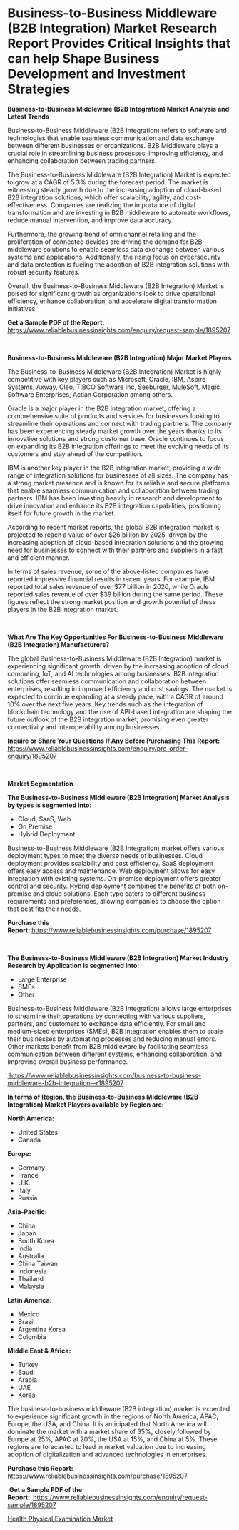 <p><h1>Business-to-Business Middleware (B2B Integration) Market Research Report Provides Critical Insights that can help Shape Business Development and Investment Strategies</h1></p><p><strong>Business-to-Business Middleware (B2B Integration) Market Analysis and Latest Trends</strong></p>
<p><p>Business-to-Business Middleware (B2B Integration) refers to software and technologies that enable seamless communication and data exchange between different businesses or organizations. B2B Middleware plays a crucial role in streamlining business processes, improving efficiency, and enhancing collaboration between trading partners.</p><p>The Business-to-Business Middleware (B2B Integration) Market is expected to grow at a CAGR of 5.3% during the forecast period. The market is witnessing steady growth due to the increasing adoption of cloud-based B2B integration solutions, which offer scalability, agility, and cost-effectiveness. Companies are realizing the importance of digital transformation and are investing in B2B middleware to automate workflows, reduce manual intervention, and improve data accuracy.</p><p>Furthermore, the growing trend of omnichannel retailing and the proliferation of connected devices are driving the demand for B2B middleware solutions to enable seamless data exchange between various systems and applications. Additionally, the rising focus on cybersecurity and data protection is fueling the adoption of B2B integration solutions with robust security features.</p><p>Overall, the Business-to-Business Middleware (B2B Integration) Market is poised for significant growth as organizations look to drive operational efficiency, enhance collaboration, and accelerate digital transformation initiatives.</p></p>
<p><strong>Get a Sample PDF of the Report:&nbsp;</strong> <a href="https://www.reliablebusinessinsights.com/enquiry/request-sample/1895207">https://www.reliablebusinessinsights.com/enquiry/request-sample/1895207</a></p>
<p>&nbsp;</p>
<p><strong>Business-to-Business Middleware (B2B Integration) Major Market Players</strong></p>
<p><p>The Business-to-Business Middleware (B2B Integration) Market is highly competitive with key players such as Microsoft, Oracle, IBM, Aspire Systems, Axway, Cleo, TIBCO Software Inc, Seeburger, MuleSoft, Magic Software Enterprises, Actian Corporation among others.</p><p>Oracle is a major player in the B2B integration market, offering a comprehensive suite of products and services for businesses looking to streamline their operations and connect with trading partners. The company has been experiencing steady market growth over the years thanks to its innovative solutions and strong customer base. Oracle continues to focus on expanding its B2B integration offerings to meet the evolving needs of its customers and stay ahead of the competition.</p><p>IBM is another key player in the B2B integration market, providing a wide range of integration solutions for businesses of all sizes. The company has a strong market presence and is known for its reliable and secure platforms that enable seamless communication and collaboration between trading partners. IBM has been investing heavily in research and development to drive innovation and enhance its B2B integration capabilities, positioning itself for future growth in the market.</p><p>According to recent market reports, the global B2B integration market is projected to reach a value of over $26 billion by 2025, driven by the increasing adoption of cloud-based integration solutions and the growing need for businesses to connect with their partners and suppliers in a fast and efficient manner.</p><p>In terms of sales revenue, some of the above-listed companies have reported impressive financial results in recent years. For example, IBM reported total sales revenue of over $77 billion in 2020, while Oracle reported sales revenue of over $39 billion during the same period. These figures reflect the strong market position and growth potential of these players in the B2B integration market.</p></p>
<p>&nbsp;</p>
<p><strong>What Are The Key Opportunities For Business-to-Business Middleware (B2B Integration) Manufacturers?</strong></p>
<p><p>The global Business-to-Business Middleware (B2B Integration) market is experiencing significant growth, driven by the increasing adoption of cloud computing, IoT, and AI technologies among businesses. B2B integration solutions offer seamless communication and collaboration between enterprises, resulting in improved efficiency and cost savings. The market is expected to continue expanding at a steady pace, with a CAGR of around 10% over the next five years. Key trends such as the integration of blockchain technology and the rise of API-based integration are shaping the future outlook of the B2B integration market, promising even greater connectivity and interoperability among businesses.</p></p>
<p><strong>Inquire or Share Your Questions If Any Before Purchasing This Report:</strong> <a href="https://www.reliablebusinessinsights.com/enquiry/pre-order-enquiry/1895207">https://www.reliablebusinessinsights.com/enquiry/pre-order-enquiry/1895207</a></p>
<p>&nbsp;</p>
<p><strong>Market Segmentation</strong></p>
<p><strong>The Business-to-Business Middleware (B2B Integration) Market Analysis by types is segmented into:</strong></p>
<p><ul><li>Cloud, SaaS, Web</li><li>On Premise</li><li>Hybrid Deployment</li></ul></p>
<p><p>Business-to-Business Middleware (B2B Integration) market offers various deployment types to meet the diverse needs of businesses. Cloud deployment provides scalability and cost efficiency. SaaS deployment offers easy access and maintenance. Web deployment allows for easy integration with existing systems. On-premise deployment offers greater control and security. Hybrid deployment combines the benefits of both on-premise and cloud solutions. Each type caters to different business requirements and preferences, allowing companies to choose the option that best fits their needs.</p></p>
<p><strong>Purchase this Report:&nbsp;</strong><a href="https://www.reliablebusinessinsights.com/purchase/1895207">https://www.reliablebusinessinsights.com/purchase/1895207</a></p>
<p>&nbsp;</p>
<p><strong>The Business-to-Business Middleware (B2B Integration) Market Industry Research by Application is segmented into:</strong></p>
<p><ul><li>Large Enterprise</li><li>SMEs</li><li>Other</li></ul></p>
<p><p>Business-to-Business Middleware (B2B Integration) allows large enterprises to streamline their operations by connecting with various suppliers, partners, and customers to exchange data efficiently. For small and medium-sized enterprises (SMEs), B2B integration enables them to scale their businesses by automating processes and reducing manual errors. Other markets benefit from B2B middleware by facilitating seamless communication between different systems, enhancing collaboration, and improving overall business performance.</p></p>
<p><a href="https://www.reliablebusinessinsights.com/business-to-business-middleware-b2b-integration--r1895207">&nbsp;https://www.reliablebusinessinsights.com/business-to-business-middleware-b2b-integration--r1895207</a></p>
<p><strong>In terms of Region, the Business-to-Business Middleware (B2B Integration) Market Players available by Region are:</strong></p>
<p>
    <p> <strong> North America: </strong>
        <ul>
            <li>United States</li>
            <li>Canada</li>
        </ul>
        </p> 
    <p> <strong> Europe: </strong>
        <ul>
            <li>Germany</li>
            <li>France</li>
            <li>U.K.</li>
            <li>Italy</li>
            <li>Russia</li>
        </ul>
        </p> 
    <p> <strong> Asia-Pacific: </strong>
        <ul>
            <li>China</li>
            <li>Japan</li>
            <li>South Korea</li>
            <li>India</li>
            <li>Australia</li>
            <li>China Taiwan</li>
            <li>Indonesia</li>
            <li>Thailand</li>
            <li>Malaysia</li>
        </ul>
        </p> 
    <p> <strong> Latin America: </strong>
        <ul>
            <li>Mexico</li>
            <li>Brazil</li>
            <li>Argentina Korea</li>
            <li>Colombia</li>
        </ul>
        </p> 
    <p> <strong> Middle East & Africa: </strong>
        <ul>
            <li>Turkey</li>
            <li>Saudi</li>
            <li>Arabia</li>
            <li>UAE</li>
            <li>Korea</li>
        </ul>
    </p>
    </p>
<p><p>The business-to-business middleware (B2B integration) market is expected to experience significant growth in the regions of North America, APAC, Europe, the USA, and China. It is anticipated that North America will dominate the market with a market share of 35%, closely followed by Europe at 25%, APAC at 20%, the USA at 15%, and China at 5%. These regions are forecasted to lead in market valuation due to increasing adoption of digitalization and advanced technologies in enterprises.</p></p>
<p><strong>Purchase this Report: </strong><a href="https://www.reliablebusinessinsights.com/purchase/1895207">https://www.reliablebusinessinsights.com/purchase/1895207</a></p>
<p>&nbsp;<strong>Get a Sample PDF of the Report:&nbsp;&nbsp;</strong><a href="https://www.reliablebusinessinsights.com/enquiry/request-sample/1895207">https://www.reliablebusinessinsights.com/enquiry/request-sample/1895207</a></p>
<p><strong></strong></p>
<p><p><a href="https://view.publitas.com/reportprime-1/global-health-physical-examination-market-is-projected-to-grow-at-a-cagr-of-14-3-forcasted-for-period-from-2024-to-2031/">Health Physical Examination Market</a></p></p>